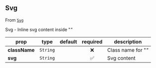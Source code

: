 
## Svg

From [`Svg`](Svg)

Svg -
Inline svg content inside "<i>"

prop | type | default | required | description
---- | :----: | :-------: | :--------: | -----------
**className** | `String` |  | :x: | Class name for "<i>"
**svg** | `String` |  | :white_check_mark: | Svg content



